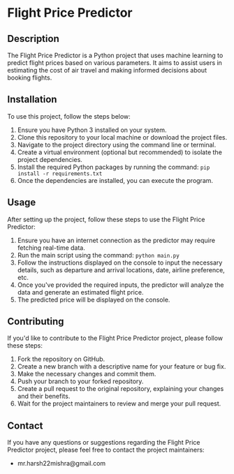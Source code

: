 <!DOCTYPE html>
<html>
<head>
</head>
<body>
  <h1>Flight Price Predictor</h1>
  <h2>Description</h2>
  <p>The Flight Price Predictor is a Python project that uses machine learning to predict flight prices based on various parameters. It aims to assist users in estimating the cost of air travel and making informed decisions about booking flights.</p>
  <h2>Installation</h2>
  <p>To use this project, follow the steps below:</p>
  <ol>
    <li>Ensure you have Python 3 installed on your system.</li>
    <li>Clone this repository to your local machine or download the project files.</li>
    <li>Navigate to the project directory using the command line or terminal.</li>
    <li>Create a virtual environment (optional but recommended) to isolate the project dependencies.</li>
    <li>Install the required Python packages by running the command: <code>pip install -r requirements.txt</code></li>
    <li>Once the dependencies are installed, you can execute the program.</li>
  </ol>
  <h2>Usage</h2>
  <p>After setting up the project, follow these steps to use the Flight Price Predictor:</p>
  <ol>
    <li>Ensure you have an internet connection as the predictor may require fetching real-time data.</li>
    <li>Run the main script using the command: <code>python main.py</code></li>
    <li>Follow the instructions displayed on the console to input the necessary details, such as departure and arrival locations, date, airline preference, etc.</li>
    <li>Once you've provided the required inputs, the predictor will analyze the data and generate an estimated flight price.</li>
    <li>The predicted price will be displayed on the console.</li>
  </ol>
  <h2>Contributing</h2>
  <p>If you'd like to contribute to the Flight Price Predictor project, please follow these steps:</p>
  <ol>
    <li>Fork the repository on GitHub.</li>
    <li>Create a new branch with a descriptive name for your feature or bug fix.</li>
    <li>Make the necessary changes and commit them.</li>
    <li>Push your branch to your forked repository.</li>
    <li>Create a pull request to the original repository, explaining your changes and their benefits.</li>
    <li>Wait for the project maintainers to review and merge your pull request.</li>
  </ol>

  <h2>Contact</h2>
  <p>If you have any questions or suggestions regarding the Flight Price Predictor project, please feel free to contact the project maintainers:</p>
  <ul>
    <li>mr.harsh22mishra@gmail.com</li>
    
  </ul>
</body>
</html>
